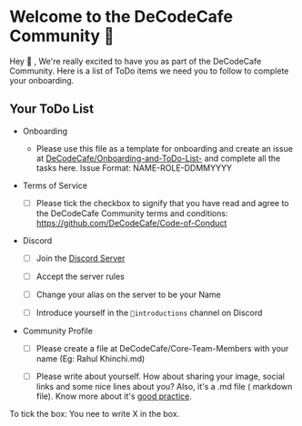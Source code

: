 # Welcome to the DeCodeCafe Community 🎉 
 
Hey 👋 ,
We're really excited to have you as part of the DeCodeCafe Community. Here is a list of ToDo items we need you to follow to complete your onboarding.

## Your ToDo List

- Onboarding
  - Please use this file as a template for onboarding and create an issue at [DeCodeCafe/Onboarding-and-ToDo-List-](https://github.com/DeCodeCafe/Onboarding-and-ToDo-List-/issues) and complete all the tasks here.
   Issue Format: NAME-ROLE-DDMMYYYY

- Terms of Service
  - [ ] Please tick the checkbox to signify that you have read and agree to the DeCodeCafe Community terms and conditions: https://github.com/DeCodeCafe/Code-of-Conduct

- Discord
  - [ ] Join the [Discord Server](https://discord.gg/4ScQzUQc35)
  - [ ] Accept the server rules
  - [ ] Change your alias on the server to be your Name
  - [ ] Introduce yourself in the `🌱introductions` channel on Discord
  

- Community Profile

  - [ ] Please create a file at DeCodeCafe/Core-Team-Members with your name (Eg: Rahul Khinchi.md)
  - [ ] Please write about yourself. How about sharing your image, social links and some nice lines about you? Also, it's a .md file ( markdown file). Know more about it's [good practice](https://docs.github.com/en/get-started/writing-on-github/getting-started-with-writing-and-formatting-on-github/basic-writing-and-formatting-syntax).


To tick the box: You nee to write X in the box. 
